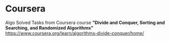 # Coursera
Algo
Solved Tasks from Coursera course **"Divide and Conquer, Sorting and Searching, and Randomized Algorithms"** https://www.coursera.org/learn/algorithms-divide-conquer/home/
